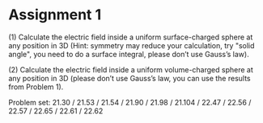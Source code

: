 # Assignment 1

(1) Calculate the electric field inside a uniform surface-charged sphere at any position in 3D (Hint: symmetry may reduce your calculation, try "solid angle", you need to do a surface integral, please don’t use Gauss’s law).

(2) Calculate the electric field inside a uniform volume-charged sphere at any position in 3D (please don’t use Gauss’s law, you can use the results from Problem 1).

Problem set: 21.30 / 21.53 / 21.54 / 21.90 / 21.98 / 21.104 / 22.47 / 22.56 / 22.57 / 22.65 / 22.61 / 22.62